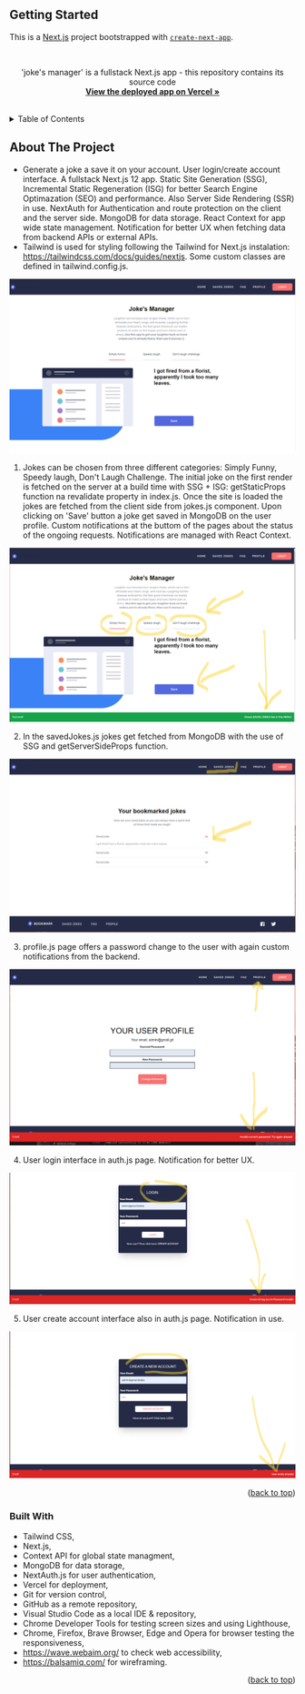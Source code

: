 

## Getting Started

This is a [Next.js](https://nextjs.org/) project bootstrapped with [`create-next-app`](https://github.com/vercel/next.js/tree/canary/packages/create-next-app).

<a name="readme-top"></a>





<!-- PROJECT LOGO -->
<br />
<div align="center">


  <p>
    'joke's manager' is a fullstack Next.js app - this repository contains its source code
       <br />
    <a href="https://react-next-auth-ashy.vercel.app/"><strong>View the deployed app on Vercel »</strong></a>
    <br />
    <br />
   
  </p>
</div>



<!-- TABLE OF CONTENTS -->
<details>
  <summary>Table of Contents</summary>
  <ol>
    <li><a href="#about-the-project">About The Project</a></li>
    <li><a href="#built-with">Built With</a></li>
  </ol>
</details>



<!-- ABOUT THE PROJECT -->
## About The Project

* Generate a joke a save it on your account. User login/create account interface. A fullstack Next.js 12 app. Static Site Generation (SSG), Incremental Static Regeneration (ISG) for better Search Engine Optimazation (SEO) and performance. Also Server Side Rendering (SSR) in use. NextAuth for Authentication and route protection on the client and the server side. MongoDB for data storage. React Context for app wide state management. Notification for better UX when fetching data from backend APIs or external APIs.
* Tailwind is used for styling following the Tailwind for Next.js instalation: https://tailwindcss.com/docs/guides/nextjs. Some custom classes are defined in tailwind.config.js.


![Product Name Screen Shot](imgs/jokes1.png)




1. Jokes can be chosen from three different categories: Simply Funny, Speedy laugh, Don't Laugh Challenge.
The initial joke on the first render is fetched on the server at a build time with SSG + ISG: getStaticProps function na revalidate property in index.js.
Once the site is loaded the jokes are fetched from the client side from jokes.js component.
Upon clicking on 'Save' button a joke get saved in MongoDB on the user profile.
 Custom notifications at the buttom of the pages about the status of the ongoing requests. Notifications are managed with React Context.

![Product Name Screen Shot](imgs/jokes2.png)



2. In the savedJokes.js jokes get fetched from MongoDB with the use of SSG and getServerSideProps function. 


![Product Name Screen Shot](imgs/jokes3.png)




3. profile.js page offers a password change to the user with again custom notifications from the backend.

![Product Name Screen Shot](imgs/jokes4.png)


4. User login interface in auth.js page. Notification for better UX.

![Product Name Screen Shot](imgs/jokes5.png)


5.  User create account interface also in auth.js page. Notification in use.

![Product Name Screen Shot](imgs/jokes6.png)


<p align="right">(<a href="#readme-top">back to top</a>)</p>



### Built With

* Tailwind CSS,
* Next.js,
* Context API for global state managment,
* MongoDB for data storage,
* NextAuth.js for user authentication,
* Vercel for deployment,
* Git for version control,
* GitHub as a remote repository,
* Visual Studio Code as a local IDE & repository,
* Chrome Developer Tools for testing screen sizes and using Lighthouse,
* Chrome, Firefox, Brave Browser, Edge and Opera for browser testing the responsiveness,
* https://wave.webaim.org/ to check web accessibility,
* https://balsamiq.com/ for wireframing.



<p align="right">(<a href="#readme-top">back to top</a>)</p>










<!-- MARKDOWN LINKS & IMAGES -->

[linkedin-shield]: https://img.shields.io/badge/-LinkedIn-black.svg?style=for-the-badge&logo=linkedin&colorB=555
[linkedin-url]: https://www.linkedin.com/in/tomasz-s-069249244/
[product-screenshot]: images/screenshot.png
[Next.js]: https://img.shields.io/badge/next.js-000000?style=for-the-badge&logo=nextdotjs&logoColor=white
[Next-url]: https://nextjs.org/
[React.js]: https://img.shields.io/badge/React-20232A?style=for-the-badge&logo=react&logoColor=61DAFB
[React-url]: https://reactjs.org/
[Vue.js]: https://img.shields.io/badge/Vue.js-35495E?style=for-the-badge&logo=vuedotjs&logoColor=4FC08D
[Vue-url]: https://vuejs.org/
[Angular.io]: https://img.shields.io/badge/Angular-DD0031?style=for-the-badge&logo=angular&logoColor=white
[Angular-url]: https://angular.io/
[Svelte.dev]: https://img.shields.io/badge/Svelte-4A4A55?style=for-the-badge&logo=svelte&logoColor=FF3E00
[Svelte-url]: https://svelte.dev/
[Laravel.com]: https://img.shields.io/badge/Laravel-FF2D20?style=for-the-badge&logo=laravel&logoColor=white
[Laravel-url]: https://laravel.com
[Bootstrap.com]: https://img.shields.io/badge/Bootstrap-563D7C?style=for-the-badge&logo=bootstrap&logoColor=white
[Bootstrap-url]: https://getbootstrap.com
[JQuery.com]: https://img.shields.io/badge/jQuery-0769AD?style=for-the-badge&logo=jquery&logoColor=white
[JQuery-url]: https://jquery.com 


